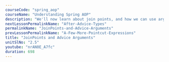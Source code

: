 ```yaml
---
courseCode: "spring_aop"
courseName: "Understanding Spring AOP"
description: "We'll now learn about join points, and how we can use arguments in the advice methods to get information about join points."
nextLessonPermalinkName: "After-Advice-Types"
permalinkName: "JoinPoints-and-Advice-Arguments"
prevLessonPermalinkName: "A-Few-More-Pointcut-Expressions"
title: "JoinPoints and Advice Arguments"
unitSlNo: "2.5"
youtube: "nrAN0E_A7fc"
duration: 698
---
```

